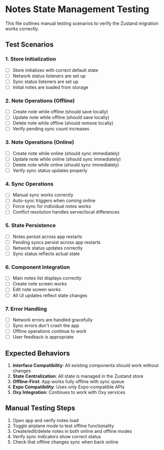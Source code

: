 # Notes State Management Testing

This file outlines manual testing scenarios to verify the Zustand migration works correctly.

## Test Scenarios

### 1. Store Initialization
- [ ] Store initializes with correct default state
- [ ] Network status listeners are set up
- [ ] Sync status listeners are set up
- [ ] Initial notes are loaded from storage

### 2. Note Operations (Offline)
- [ ] Create note while offline (should save locally)
- [ ] Update note while offline (should save locally)
- [ ] Delete note while offline (should remove locally)
- [ ] Verify pending sync count increases

### 3. Note Operations (Online)
- [ ] Create note while online (should sync immediately)
- [ ] Update note while online (should sync immediately)
- [ ] Delete note while online (should sync immediately)
- [ ] Verify sync status updates properly

### 4. Sync Operations
- [ ] Manual sync works correctly
- [ ] Auto-sync triggers when coming online
- [ ] Force sync for individual notes works
- [ ] Conflict resolution handles server/local differences

### 5. State Persistence
- [ ] Notes persist across app restarts
- [ ] Pending syncs persist across app restarts
- [ ] Network status updates correctly
- [ ] Sync status reflects actual state

### 6. Component Integration
- [ ] Main notes list displays correctly
- [ ] Create note screen works
- [ ] Edit note screen works
- [ ] All UI updates reflect state changes

### 7. Error Handling
- [ ] Network errors are handled gracefully
- [ ] Sync errors don't crash the app
- [ ] Offline operations continue to work
- [ ] User feedback is appropriate

## Expected Behaviors

1. **Interface Compatibility**: All existing components should work without changes
2. **State Centralization**: All state is managed in the Zustand store
3. **Offline-First**: App works fully offline with sync queue
4. **Expo Compatibility**: Uses only Expo-compatible APIs
5. **Oxy Integration**: Continues to work with Oxy services

## Manual Testing Steps

1. Open app and verify notes load
2. Toggle airplane mode to test offline functionality
3. Create/edit/delete notes in both online and offline modes
4. Verify sync indicators show correct status
5. Check that offline changes sync when back online
